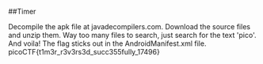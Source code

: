 ##Timer

Decompile the apk file at javadecompilers.com.
Download the source files and unzip them.
Way too many files to search, just search for the text 'pico'. 
And voila! The flag sticks out in the AndroidManifest.xml file.
picoCTF{t1m3r_r3v3rs3d_succ355fully_17496}
